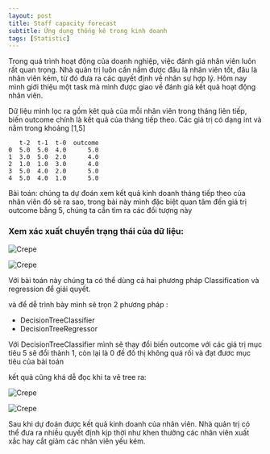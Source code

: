 ```yaml
---
layout: post
title: Staff capacity forecast
subtitle: Ứng dụng thống kê trong kinh doanh
tags: [Statistic]
---
```



Trong quá trình hoạt động của doanh nghiệp, việc đánh giá nhân viên luôn rất quan trọng. Nhà quản trị luôn cần nắm được đâu là nhân viên tốt, đâu là nhân viên kém, từ đó đưa ra các quyết định về nhân sự hợp lý. Hôm nay mình giới thiệu một task mà mình được giao về đánh giá kết quả hoạt động nhân viên. 


Dữ liệu mình lọc ra gồm kêt quả của mỗi nhân viên trong tháng liên tiếp, biến outcome chính là kết quả của tháng tiếp theo. Các giá trị có dạng int và nằm trong khoảng [1,5] 


       t-2  t-1  t-0  outcome
    0  5.0  5.0  4.0      5.0
    1  3.0  5.0  2.0      4.0
    2  1.0  1.0  3.0      4.0
    3  5.0  4.0  2.0      5.0
    4  5.0  4.0  1.0      5.0


Bài toán: chúng ta dự đoán xem kết quả kinh doanh tháng tiếp theo của nhân viên đó sẽ ra sao, trong bài này mình đặc biệt quan tâm đến giá trị outcome bằng 5, chúng ta cần tìm ra các đối tượng này






### Xem xác xuất chuyển trạng thái của dữ liệu:


![Crepe](https://raw.githubusercontent.com/minmax49/minmax49.github.io/master/img/statistic_chap2_0.png)




![Crepe](https://raw.githubusercontent.com/minmax49/minmax49.github.io/master/img/statistic_chap2_1.png)



Với bài toán này chúng ta có thể dùng cả hai phương pháp Classification và regression để giải quyết. 

và để dễ trình bày mình sẽ trọn 2 phương pháp :
 - DecisionTreeClassifier
 - DecisionTreeRegressor

Với DecisionTreeClassifier mình sẽ thay đổi biến outcome với các giá trị mục tiêu 5 sẽ đổi thành 1, còn lại là 0 đề đồ thị không quá rối và đạt đươc mục tiêu của bài toán

kết quả cũng khá dễ đọc khi ta vẽ tree ra:

![Crepe](https://raw.githubusercontent.com/minmax49/minmax49.github.io/master/img/statistic_chap2_2.png)


![Crepe](https://raw.githubusercontent.com/minmax49/minmax49.github.io/master/img/statistic_chap2_3.png)




Sau khi dự đoán được kết quả kinh doanh của nhân viên. Nhà quản trị có thể đưa ra nhiều quyết định kịp thời như khen thưởng các nhân viên xuất xắc hay cắt giảm các nhân viên yếu kém. 



